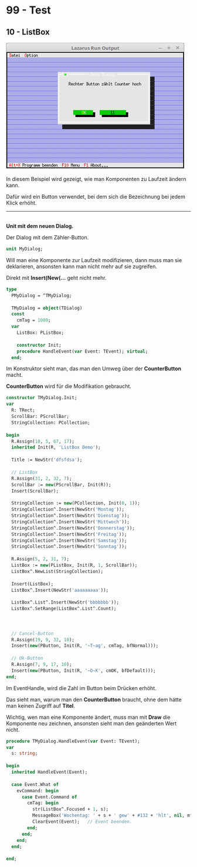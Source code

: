 # 99 - Test
## 10 - ListBox

<img src="image.png" alt="Selfhtml"><br><br>
In diesem Beispiel wird gezeigt, wie man Komponenten zu Laufzeit ändern kann.

Dafür wird ein Button verwendet, bei dem sich die Bezeichnung bei jedem Klick erhöht.

<hr><br>
<b>Unit mit dem neuen Dialog.</b>

<br>

Der Dialog mit dem Zähler-Button.


```pascal
unit MyDialog;

```

Will man eine Komponente zur Laufzeit modifizieren, dann muss man sie deklarieren, ansonsten kann man nicht mehr auf sie zugreifen.

Direkt mit <b>Insert(New(...</b> geht nicht mehr.


```pascal
type
  PMyDialog = ^TMyDialog;

  TMyDialog = object(TDialog)
  const
    cmTag = 1000;
  var
    ListBox: PListBox;

    constructor Init;
    procedure HandleEvent(var Event: TEvent); virtual;
  end;

```

Im Konstruktor sieht man, das man den Umweg über der <b>CounterButton</b> macht.

<b>CounterButton</b> wird für die Modifikation gebraucht.


```pascal
constructor TMyDialog.Init;
var
  R: TRect;
  ScrollBar: PScrollBar;
  StringCollection: PCollection;

begin
  R.Assign(10, 5, 67, 17);
  inherited Init(R, 'ListBox Demo');

  Title := NewStr('dfsfdsa');

  // ListBox
  R.Assign(31, 2, 32, 7);
  ScrollBar := new(PScrollBar, Init(R));
  Insert(ScrollBar);

  StringCollection := new(PCollection, Init(0, 1));
  StringCollection^.Insert(NewStr('Montag'));
  StringCollection^.Insert(NewStr('Dienstag'));
  StringCollection^.Insert(NewStr('Mittwoch'));
  StringCollection^.Insert(NewStr('Donnerstag'));
  StringCollection^.Insert(NewStr('Freitag'));
  StringCollection^.Insert(NewStr('Samstag'));
  StringCollection^.Insert(NewStr('Sonntag'));

  R.Assign(5, 2, 31, 7);
  ListBox := new(PListBox, Init(R, 1, ScrollBar));
  ListBox^.NewList(StringCollection);

  Insert(ListBox);
  ListBox^.Insert(NewStr('aaaaaaaaa'));

  ListBox^.List^.Insert(NewStr('bbbbbbb'));
  ListBox^.SetRange(ListBox^.List^.Count);



  // Cancel-Button
  R.Assign(19, 9, 32, 10);
  Insert(new(PButton, Init(R, '~T~ag', cmTag, bfNormal)));

  // Ok-Button
  R.Assign(7, 9, 17, 10);
  Insert(new(PButton, Init(R, '~O~K', cmOK, bfDefault)));
end;

```

Im EventHandle, wird die Zahl im Button beim Drücken erhöht.

Das sieht man, warum man den <b>CounterButton</b> braucht, ohne dem hätte man keinen Zugriff auf <b>Titel</b>.

Wichtig, wen man eine Komponente ändert, muss man mit <b>Draw</b> die Komponente neu zeichnen, ansonsten sieht man den geänderten Wert nicht.


```pascal
procedure TMyDialog.HandleEvent(var Event: TEvent);
var
  s: string;

begin
  inherited HandleEvent(Event);

  case Event.What of
    evCommand: begin
      case Event.Command of
        cmTag: begin
          str(ListBox^.Focused + 1, s);
          MessageBox('Wochentag: ' + s + ' gew' + #132 + 'hlt', nil, mfOKButton);
          ClearEvent(Event);   // Event beenden.
        end;
      end;
    end;
  end;

end;

```


